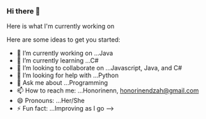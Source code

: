 ### Hi there 👋

Here is what I'm currently working on

Here are some ideas to get you started:

- 🔭 I’m currently working on ...Java
- 🌱 I’m currently learning ...C#
- 👯 I’m looking to collaborate on ...Javascript, Java, and C#
- 🤔 I’m looking for help with ...Python
- 💬 Ask me about ...Programming
- 📫 How to reach me: ...Honorinenn, honorinendzah@gmail.com
- 😄 Pronouns: ...Her/She
- ⚡ Fun fact: ...Improving as I go
-->
